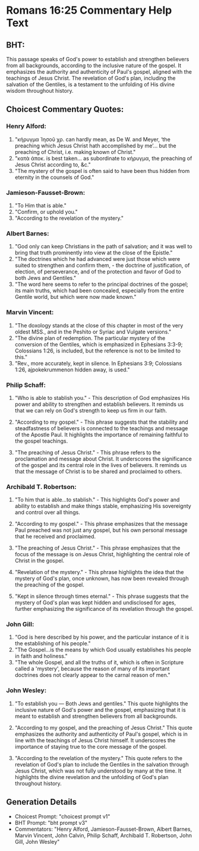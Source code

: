 # Romans 16:25 Commentary Help Text

## BHT:
This passage speaks of God's power to establish and strengthen believers from all backgrounds, according to the inclusive nature of the gospel. It emphasizes the authority and authenticity of Paul's gospel, aligned with the teachings of Jesus Christ. The revelation of God's plan, including the salvation of the Gentiles, is a testament to the unfolding of His divine wisdom throughout history.

## Choicest Commentary Quotes:
### Henry Alford:
1. "κήρυγμα Ἰησοῦ χρ. can hardly mean, as De W. and Meyer, ‘the preaching which Jesus Christ hath accomplished by me’... but the preaching of Christ, i.e. making known of Christ." 
2. "κατὰ ἀποκ. is best taken... as subordinate to κήρυγμα, the preaching of Jesus Christ according to, &c."
3. "The mystery of the gospel is often said to have been thus hidden from eternity in the counsels of God."

### Jamieson-Fausset-Brown:
1. "To Him that is able." 
2. "Confirm, or uphold you." 
3. "According to the revelation of the mystery."

### Albert Barnes:
1. "God only can keep Christians in the path of salvation; and it was well to bring that truth prominently into view at the close of the Epistle." 
2. "The doctrines which he had advanced were just those which were suited to strengthen and confirm them, - the doctrine of justification, of election, of perseverance, and of the protection and favor of God to both Jews and Gentiles." 
3. "The word here seems to refer to the principal doctrines of the gospel; its main truths, which had been concealed, especially from the entire Gentile world, but which were now made known."

### Marvin Vincent:
1. "The doxology stands at the close of this chapter in most of the very oldest MSS., and in the Peshito or Syriac and Vulgate versions." 
2. "The divine plan of redemption. The particular mystery of the conversion of the Gentiles, which is emphasized in Ephesians 3:3-9; Colossians 1:26, is included, but the reference is not to be limited to this." 
3. "Rev., more accurately, kept in silence. In Ephesians 3:9; Colossians 1:26, ajpokekrummenon hidden away, is used."

### Philip Schaff:
1. "Who is able to stablish you." - This description of God emphasizes His power and ability to strengthen and establish believers. It reminds us that we can rely on God's strength to keep us firm in our faith.

2. "According to my gospel." - This phrase suggests that the stability and steadfastness of believers is connected to the teachings and message of the Apostle Paul. It highlights the importance of remaining faithful to the gospel teachings.

3. "The preaching of Jesus Christ." - This phrase refers to the proclamation and message about Christ. It underscores the significance of the gospel and its central role in the lives of believers. It reminds us that the message of Christ is to be shared and proclaimed to others.

### Archibald T. Robertson:
1. "To him that is able...to stablish." - This highlights God's power and ability to establish and make things stable, emphasizing His sovereignty and control over all things.

2. "According to my gospel." - This phrase emphasizes that the message Paul preached was not just any gospel, but his own personal message that he received and proclaimed.

3. "The preaching of Jesus Christ." - This phrase emphasizes that the focus of the message is on Jesus Christ, highlighting the central role of Christ in the gospel.

4. "Revelation of the mystery." - This phrase highlights the idea that the mystery of God's plan, once unknown, has now been revealed through the preaching of the gospel.

5. "Kept in silence through times eternal." - This phrase suggests that the mystery of God's plan was kept hidden and undisclosed for ages, further emphasizing the significance of its revelation through the gospel.

### John Gill:
1. "God is here described by his power, and the particular instance of it is the establishing of his people."
2. "The Gospel...is the means by which God usually establishes his people in faith and holiness."
3. "The whole Gospel, and all the truths of it, which is often in Scripture called a 'mystery', because the reason of many of its important doctrines does not clearly appear to the carnal reason of men."

### John Wesley:
1. "To establish you — Both Jews and gentiles." This quote highlights the inclusive nature of God's power and the gospel, emphasizing that it is meant to establish and strengthen believers from all backgrounds.

2. "According to my gospel, and the preaching of Jesus Christ." This quote emphasizes the authority and authenticity of Paul's gospel, which is in line with the teachings of Jesus Christ himself. It underscores the importance of staying true to the core message of the gospel.

3. "According to the revelation of the mystery." This quote refers to the revelation of God's plan to include the Gentiles in the salvation through Jesus Christ, which was not fully understood by many at the time. It highlights the divine revelation and the unfolding of God's plan throughout history.


## Generation Details
- Choicest Prompt: "choicest prompt v1"
- BHT Prompt: "bht prompt v3"
- Commentators: "Henry Alford, Jamieson-Fausset-Brown, Albert Barnes, Marvin Vincent, John Calvin, Philip Schaff, Archibald T. Robertson, John Gill, John Wesley"
